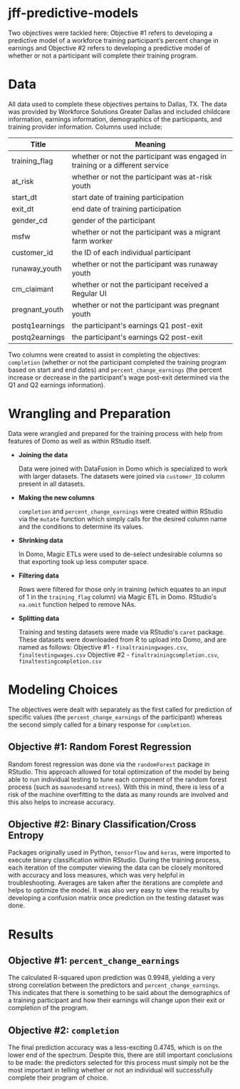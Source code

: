 # jff-predictive-models
Two objectives were tackled here: Objective #1 refers to developing a predictive model of a workforce training participant’s percent change in earnings and Objective #2 refers to developing a predictive model of whether or not a participant will complete their training program.  

# Data
All data used to complete these objectives pertains to Dallas, TX. The data was provided by Workforce Solutions Greater Dallas and included childcare information, earnings information, demographics of the participants, and training provider information.  Columns used include: 

Title         | Meaning
--------------|-------------------------------------------------------------------------------
training_flag | whether or not the participant was engaged in training or a different service
at_risk       | whether or not the participant was at-risk youth
start_dt      | start date of training participation
exit_dt       | end date of training participation
gender_cd     | gender of the participant
msfw          | whether or not the participant was a migrant farm worker
customer_id   | the ID of each individual participant
runaway_youth | whether or not the participant was runaway youth
cm_claimant   | whether or not the participant received a Regular UI
pregnant_youth| whether or not the participant was pregnant youth
postq1earnings| the participant's earnings Q1 post-exit
postq2earnings| the participant's earnings Q2 post-exit
 
Two columns were created to assist in completing the objectives: `completion` (whether or not the participant completed the training program based on start and end dates) and `percent_change_earnings` (the percent increase or decrease in the participant's wage post-exit determined via the Q1 and Q2 earnings information).

# Wrangling and Preparation
Data were wrangled and prepared for the training process with help from features of Domo as well as within RStudio itself.

* **Joining the data**

  Data were joined with DataFusion in Domo which is specialized to work with larger datasets. The datasets were joined via `customer_ID` column present in all datasets.

* **Making the new columns**

  `completion` and `percent_change_earnings` were created within RStudio via the `mutate` function which simply calls for the desired column name and the conditions to determine its values.

* **Shrinking data**

  In Domo, Magic ETLs were used to de-select undesirable columns so that exporting took up less computer space.

* **Filtering data**

  Rows were filtered for those only in training (which equates to an input of 1 in the `training_flag` column) via Magic ETL in Domo. RStudio's `na.omit` function helped to remove NAs.

* **Splitting data**

  Training and testing datasets were made via RStudio's `caret` package. These datasets were downloaded from R to upload into Domo, and are named as follows:
  Objective #1 - `finaltrainingwages.csv`, `finaltestingwages.csv`
  Objective #2 - `finaltrainingcompletion.csv`, `finaltestingcompletion.csv`
  
# Modeling Choices

The objectives were dealt with separately as the first called for prediction of specific values (the `percent_change_earnings` of the participant) whereas the second simply called for a binary response for `completion`.

## Objective #1: Random Forest Regression ##

Random forest regression was done via the `randomForest` package in RStudio. This approach allowed for total optimization of the model by being able to run individual testing to tune each component of the random forest process (such as `maxnodes`and `ntrees`). With this in mind, there is less of a risk of the machine overfitting to the data as many rounds are involved and this also helps to increase accuracy. 

## Objective #2: Binary Classification/Cross Entropy ##

Packages originally used in Python, `tensorflow` and `keras`, were imported to execute binary classification within RStudio. During the training process, each iteration of the computer viewing the data can be closely monitored with accuracy and loss measures, which was very helpful in troubleshooting. Averages are taken after the iterations are complete and helps to optimize the model. It was also very easy to view the results by developing a confusion matrix once prediction on the testing dataset was done.

# Results

## Objective #1: `percent_change_earnings` ##

The calculated R-squared upon prediction was 0.9948, yielding a very strong correlation between the predictors and `percent_change_earnings`. This indicates that there is something to be said about the demographics of a training participant and how their earnings will change upon their exit or completion of the program.

## Objective #2: `completion` ##

The final prediction accuracy was a less-exciting 0.4745, which is on the lower end of the spectrum. Despite this, there are still important conclusions to be made: the predictors selected for this process must simply not be the most important in telling whether or not an individual will successfully complete their program of choice.
